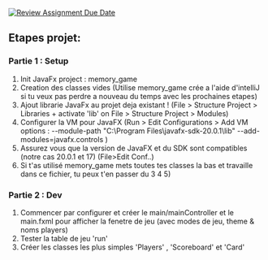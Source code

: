 [![Review Assignment Due Date](https://classroom.github.com/assets/deadline-readme-button-24ddc0f5d75046c5622901739e7c5dd533143b0c8e959d652212380cedb1ea36.svg)](https://classroom.github.com/a/IY5vZRPk)

## Etapes projet:
### Partie 1 : Setup
1. Init JavaFx project : memory_game
2. Creation des classes vides
   (Utilise memory_game crée a l'aide d'intelliJ si tu veux pas perdre a nouveau du temps avec les prochaines etapes)
3. Ajout librarie JavaFx au projet deja existant ! (File > Structure Project > Libraries + activate 'lib' on File > Structure Project > Modules)
4. Configurer la VM pour JavaFX (Run > Edit Configurations > Add VM options : --module-path "C:\Program Files\javafx-sdk-20.0.1\lib" --add-modules=javafx.controls  )
5. Assurez vous que la version de JavaFX et du SDK sont compatibles (notre cas 20.0.1 et 17) (File>Edit Conf..)
6. Si t'as utilisé memory_game mets toutes tes classes la bas et travaille dans ce fichier, tu peux t'en passer du 3 4 5)

### Partie 2 : Dev
1. Commencer par configurer et créer le main/mainController et le main.fxml pour afficher la fenetre de jeu (avec modes de jeu, theme & noms players)
2. Tester la table de jeu 'run'
3. Créer les classes les plus simples 'Players' , 'Scoreboard' et 'Card'
